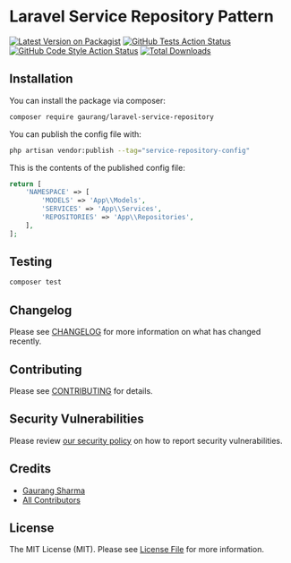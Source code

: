 # Laravel Service Repository Pattern

[![Latest Version on Packagist](https://img.shields.io/packagist/v/gaurang/laravel-service-repository.svg?style=flat-square)](https://packagist.org/packages/gaurang/laravel-service-repository)
[![GitHub Tests Action Status](https://img.shields.io/github/workflow/status/gaurang-commits/laravel-service-repository-package/run-tests?label=tests)](https://github.com/gaurang-commits/laravel-service-repository-package/actions/workflows/run-tests.yml?query=branch%3Amain)
[![GitHub Code Style Action Status](https://img.shields.io/github/workflow/status/gaurang-commits/laravel-service-repository-package/Check%20&%20fix%20styling?label=code%20style)](https://github.com/gaurang-commits/laravel-service-repository-package/actions/workflows/php-cs-fixer.yml?query=branch%3Amain)
[![Total Downloads](https://img.shields.io/packagist/dt/gaurang/laravel-service-repository.svg?style=flat-square)](https://packagist.org/packages/gaurang/laravel-service-repository)

## Installation

You can install the package via composer:

```bash
composer require gaurang/laravel-service-repository
```

You can publish the config file with:

```bash
php artisan vendor:publish --tag="service-repository-config"
```

This is the contents of the published config file:

```php
return [
    'NAMESPACE' => [
        'MODELS' => 'App\\Models',
        'SERVICES' => 'App\\Services',
        'REPOSITORIES' => 'App\\Repositories',
    ],
];
```
## Testing

```bash
composer test
```

## Changelog

Please see [CHANGELOG](CHANGELOG.md) for more information on what has changed recently.

## Contributing

Please see [CONTRIBUTING](.github/CONTRIBUTING.md) for details.

## Security Vulnerabilities

Please review [our security policy](../../security/policy) on how to report security vulnerabilities.

## Credits

- [Gaurang Sharma](https://github.com/gaurang-commits)
- [All Contributors](../../contributors)

## License

The MIT License (MIT). Please see [License File](LICENSE.md) for more information.
